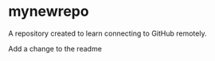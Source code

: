 # mynewrepo
A repository created to learn connecting to GitHub remotely.

Add a change to the readme
